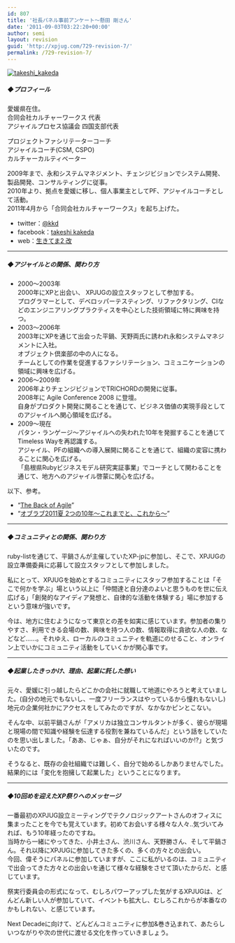 ```yaml
---
id: 807
title: '社長パネル事前アンケート～懸田 剛さん'
date: '2011-09-03T03:22:20+00:00'
author: semi
layout: revision
guid: 'http://xpjug.com/729-revision-7/'
permalink: /729-revision-7/
---
```


[![](http://xpjug.com/wp-content/uploads/2011/09/takeshi_kakeda-150x150.jpg "takeshi_kakeda")](http://xpjug.com/wp-content/uploads/2011/09/takeshi_kakeda.jpg)

##### ◆プロフィール

愛媛県在住。  
合同会社カルチャーワークス 代表  
アジャイルプロセス協議会 四国支部代表

プロジェクトファシリテーターコーチ  
アジャイルコーチ(CSM, CSPO)  
カルチャーカルティベーター

2009年まで、永和システムマネジメント、チェンジビジョンでシステム開発、製品開発、コンサルティングに従事。  
2010年より、拠点を愛媛に移し、個人事業主としてPF、アジャイルコーチとして活動。  
2011年4月から「合同会社カルチャーワークス」を起ち上げた。

- twitter：[@kkd](http://twitter.com/#!/kkd)
- facebook：[takeshi kakeda](http://www.facebook.com/takeshi.kakeda)
- web：[生きてま2 改](<http://giantech.jp/blog >)

---

##### ◆アジャイルとの関係、関わり方

- 2000〜2003年  
    2000年にXPと出会い、 XPJUGの設立スタッフとして参加する。  
    プログラマーとして、デベロッパーテスティング、リファクタリング、CIなどのエンジニアリングプラクティスを中心とした技術領域に特に興味を持つ。
- 2003〜2006年  
    2003年にXPを通じて出会った平鍋、天野両氏に誘われ永和システムマネジメントに入社。  
    オブジェクト倶楽部の中の人になる。  
    チームとしての作業を促進するファシリテーション、コミュニケーションの領域に興味を広げる。
- 2006〜2009年  
    2006年よりチェンジビジョンでTRICHORDの開発に従事。  
    2008年に Agile Conference 2008 に登壇。  
    自身がプロダクト開発に関ることを通じて、ビジネス価値の実現手段としてのアジャイルへ関心領域を広げる。
- 2009〜現在  
    パタン・ランゲージ〜アジャイルへの失われた10年を発掘することを通じてTimeless Wayを再認識する。  
    アジャイル、PFの組織への導入展開に関ることを通じて、組織の変容に携わることに関心を広げる。  
    「島根県Rubyビジネスモデル研究実証事業」でコーチとして関わることを通じて、地方へのアジャイル啓蒙に関心を広げる。

以下、参考。

- “[The Back of Agile](http://www.slideshare.net/kkd/the-back-of-agile)”
- “[オブラブ2011夏 2つの10年〜これまでと、これから〜](http://www.slideshare.net/kkd/oblove2011summer-decade)”

---

##### ◆コミュニティとの関係、関わり方

ruby-listを通じて、平鍋さんが主催していたXP-jpに参加し、そこで、XPJUGの設立準備委員に応募して設立スタッフとして参加しました。

私にとって、XPJUGを始めとするコミュニティにスタッフ参加することは「そこで何かを学ぶ」場という以上に「仲間達と自分達のよいと思うものを世に伝え広げる」「創発的なアイディア発想と、自律的な活動を体験する」場に参加するという意味が強いです。

今は、地方に住むようになって東京との差を如実に感じています。参加者の集りやすさ、利用できる会場の数、興味を持つ人の数、情報取得に貪欲な人の数、などなど……。それゆえ、ローカルのコミュニティを軌道にのせること、オンライン上でいかにコミュニティ活動をしていくかが関心事です。

---

##### ◆起業したきっかけ、理由、起業に託した想い

元々、愛媛に引っ越したらどこかの会社に就職して地道にやろうと考えていました。(自分の地元でもないし、一度フリーランスはやっているから憧れもないし)  
地元の企業何社かにアクセスをしてみたのですが、なかなかピンとこない。

そんな中、以前平鍋さんが「アメリカは独立コンサルタントが多く、彼らが現場と現場の間で知識や経験を伝達する役割を兼ねているんだ」という話をしていたのを思い出しました。「ああ、じゃぁ、自分がそれになればいいのか!?」と気づいたのです。

そうなると、既存の会社組織では難しく、自分で始めるしかありませんでした。結果的には「変化を抱擁して起業した」ということになります。

---

##### ◆10回めを迎えたXP祭りへのメッセージ

一番最初のXPJUG設立ミーティングでテクノロジックアートさんのオフィスに集まったことを今でも覚えています。初めてお会いする様々な人々..気づいてみれば、もう10年経ったのですね。  
当時から一緒にやってきた、小井土さん、渋川さん、天野勝さん、そして平鍋さん。それ以降にXPJUGに参加してきた多くの、多くの方々との出会い。  
今回、偉そうにパネルに参加していますが、ここに私がいるのは、コミュニティで出会ってきた方々との出会いを通じて様々な経験をさせて頂いたからだ、と感じています。

祭実行委員会の形式になって、むしろパワーアップした気がするXPJUGは、どんどん新しい人が参加していて、イベントも拡大し、むしろこれからが本番なのかもしれない、と感じています。

Next Decadeに向けて、どんどんコミュニティに参加&amp;巻き込まれて、あたらしいつながりや次の世代に渡せる文化を作っていきましょう。